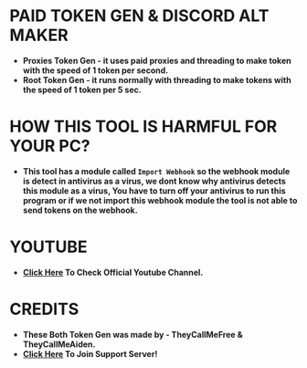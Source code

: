 # PAID TOKEN GEN & DISCORD ALT MAKER
* **Proxies Token Gen - it uses paid proxies and threading to make token with the speed of 1 token per second.**
* **Root Token Gen - it runs normally with threading to make tokens with the speed of 1 token per 5 sec.**

# HOW THIS TOOL IS HARMFUL FOR YOUR PC? 
* **This tool has a module called `Import Webhook` so the webhook module is detect in antivirus as a virus, we dont know why antivirus detects this module as a virus, You have to turn off your antivirus to run this program or if we not import this webhook module the tool is not able to send tokens on the webhook.**

# YOUTUBE
* **[Click Here](https://youtube.com/c/FreeDelaHoyaOp) To Check Official Youtube Channel.**

# CREDITS
* **These Both Token Gen was made by - TheyCallMeFree & TheyCallMeAiden.**
* **[Click Here](https://discord.gg/hackz) To Join Support Server!**
